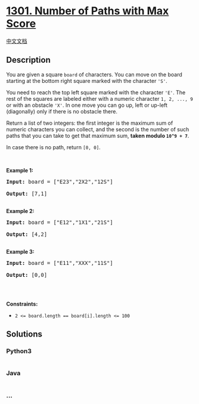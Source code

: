 # [1301. Number of Paths with Max Score](https://leetcode.com/problems/number-of-paths-with-max-score)

[中文文档](/solution/1300-1399/1301.Number%20of%20Paths%20with%20Max%20Score/README.md)

## Description

<p>You are given a square <code>board</code>&nbsp;of characters. You can move on the board starting at the bottom right square marked with the character&nbsp;<code>&#39;S&#39;</code>.</p>

<p>You need&nbsp;to reach the top left square marked with the character <code>&#39;E&#39;</code>. The rest of the squares are labeled either with a numeric character&nbsp;<code>1, 2, ..., 9</code> or with an obstacle <code>&#39;X&#39;</code>. In one move you can go up, left or up-left (diagonally) only if there is no obstacle there.</p>

<p>Return a list of two integers: the first integer is the maximum sum of numeric characters you can collect, and the second is the number of such paths that you can take to get that maximum sum, <strong>taken modulo <code>10^9 + 7</code></strong>.</p>

<p>In case there is no path, return&nbsp;<code>[0, 0]</code>.</p>

<p>&nbsp;</p>

<p><strong>Example 1:</strong></p>

<pre><strong>Input:</strong> board = ["E23","2X2","12S"]

<strong>Output:</strong> [7,1]

</pre><p><strong>Example 2:</strong></p>

<pre><strong>Input:</strong> board = ["E12","1X1","21S"]

<strong>Output:</strong> [4,2]

</pre><p><strong>Example 3:</strong></p>

<pre><strong>Input:</strong> board = ["E11","XXX","11S"]

<strong>Output:</strong> [0,0]

</pre>

<p>&nbsp;</p>

<p><strong>Constraints:</strong></p>

<ul>
    <li><code>2 &lt;= board.length == board[i].length &lt;= 100</code></li>
</ul>

## Solutions

<!-- tabs:start -->

### **Python3**

```python

```

### **Java**

```java

```

### **...**

```

```

<!-- tabs:end -->

